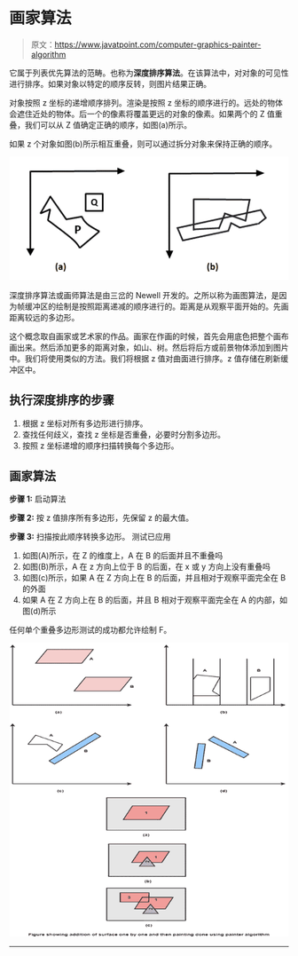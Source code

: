 # 画家算法

> 原文：<https://www.javatpoint.com/computer-graphics-painter-algorithm>

它属于列表优先算法的范畴。也称为**深度排序算法**。在该算法中，对对象的可见性进行排序。如果对象以特定的顺序反转，则图片结果正确。

对象按照 z 坐标的递增顺序排列。渲染是按照 z 坐标的顺序进行的。远处的物体会遮住近处的物体。后一个的像素将覆盖更远的对象的像素。如果两个的 Z 值重叠，我们可以从 Z 值确定正确的顺序，如图(a)所示。

如果 z 个对象如图(b)所示相互重叠，则可以通过拆分对象来保持正确的顺序。

![Painter Algorithm](img/86496007092a0a73878e79cdc5179ade.png)

深度排序算法或画师算法是由三岔的 Newell 开发的。之所以称为画图算法，是因为帧缓冲区的绘制是按照距离递减的顺序进行的。距离是从观察平面开始的。先画距离较远的多边形。

这个概念取自画家或艺术家的作品。画家在作画的时候，首先会用底色把整个画布画出来。然后添加更多的距离对象，如山、树。然后将后方或前景物体添加到图片中。我们将使用类似的方法。我们将根据 z 值对曲面进行排序。z 值存储在刷新缓冲区中。

## 执行深度排序的步骤

1.  根据 z 坐标对所有多边形进行排序。
2.  查找任何歧义，查找 z 坐标是否重叠，必要时分割多边形。
3.  按照 z 坐标递增的顺序扫描转换每个多边形。

## 画家算法

**步骤 1:** 启动算法

**步骤 2:** 按 z 值排序所有多边形，先保留 z 的最大值。

**步骤 3:** 扫描按此顺序转换多边形。
测试已应用

1.  如图(A)所示，在 Z 的维度上，A 在 B 的后面并且不重叠吗
2.  如图(B)所示，A 在 z 方向上位于 B 的后面，在 x 或 y 方向上没有重叠吗
3.  如图(c)所示，如果 A 在 Z 方向上在 B 的后面，并且相对于观察平面完全在 B 的外面
4.  如果 A 在 Z 方向上在 B 的后面，并且 B 相对于观察平面完全在 A 的内部，如图(d)所示

任何单个重叠多边形测试的成功都允许绘制 F。

![Painter Algorithm](img/10e9b965f482dc41d94d93b31b65d078.png)

* * *